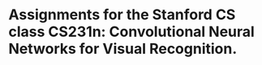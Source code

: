 # Assignments for the Stanford CS class CS231n: Convolutional Neural Networks for Visual Recognition. #
